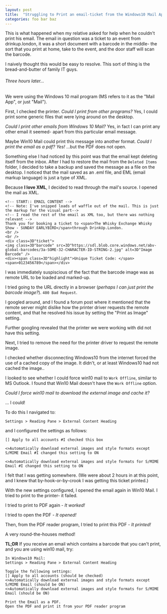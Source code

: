 ```yaml
---
layout: post
title:  "Struggling to Print an email-ticket from the Windows10 Mail App"
categories: foo bar baz
---
```

This is what happened when my relative asked for help when he couldn't print his email.
The email in question was a ticket to an event from drinkup.london, it was a short document with a barcode in the middle- the sort that you print at home, take to the event, and the door staff will scan the barcode.

I naively thought this would be easy to resolve. This sort of thing is the bread-and-butter of family IT guys.

###### Three hours later...

We were using the Windows 10 mail program (MS refers to it as the "Mail App", or just "Mail").

First, I checked the printer. _Could I print from other programs?_ Yes, I could print some generic files that were lying around on the desktop.

_Could I print other emails from Windows 10 Mail?_ Yes, in fact I can print any other email it seemed- apart from this particular email message.

Maybe Win10 Mail could print this message into another format. _Could I print the email as a pdf? Yes!_ ...but the PDF does not open.

Something else I had noticed by this point was that the email kept deleting itself from the inbox. After I had to restore the mail from the `Deleted Items` folder, I decided to take a backup and saved the message as a file on the desktop. I noticed that the mail saved as an .eml file, and EML (email markup language) is just a type of XML.

Because **I love XML**, I decided to read through the mail's source. I opened the mail as XML.

```
<!-- START:: EMAIL CONTENT -->
<!-- Note: I've snipped loads of waffle out of the mail. This is just the markup for the visual part-->
<!-- I read the rest of the email as XML too, but there was nothing relevant -->
Thank you for booking a ticket to <span>The Whisky Exchange Whisky Show - SUNDAY EARLYBIRD</span>through DrinkUp.London.
<br />
<br />
<div class=3D"ticket">
<img class=3D"barcode" src=3D"https://sdl.blob.core.windows.net/abv-global-barcodes/3a-SOME-32-CHARACTER-ID-STRING-2.jpg" alt=3D"Image Barcode" />
<div><span class=3D"highlight">Unique Ticket Code: </span><span>0123456789</span></div>
```
I was immediately suspiscious of the fact that the barcode image was as remote URL to be loaded and marked-up.

I tried going to the URL directly in a browser (_perhaps I can just print the barcode image?_). `400 Bad Request`.

I googled around, and I found a forum post where it  mentioned that the remote server might dislike how the printer driver requests the remote content, and that he resolved his issue by setting the "Print as Image" setting.

Further googling revealed that the printer we were working with did not have this setting.

Next, I tried to remove the need for the printer driver to request the remote image.

I checked whether disconnecting Windows10 from the internet forced the use of a cached copy of the image. It didn't, or at least Windows10 had not cached the image..

I looked to see whether I could force win10 mail to `Work Offline`, similar to MS Outlook. I found that Win10 Mail doesn't have the `Work Offline` option.

_Could I force win10 mail to download the external image and cache it?_

... I could!

To do this I navigated to:
```
Settings > Reading Pane > External Content Heading
```
and I configured the settings as follows:
```
[] Apply to all accounts #I checked this box

<>Automatically download external images and style formats except S/MIME Email #I changed this setting to ON

<>Automatically download external images and style formats for S/MIME Email #I changed this setting to ON
```

I felt that I was getting somewhere.
(We were about 2 hours in at this point, and I knew that by-hook-or-by-crook I was getting this ticket printed.)

With the new settings configured, I opened the email again in Win10 Mail. I tried to print to the printer- it failed.

I tried to print to PDF again - _It worked!_

I tried to open the PDF - _It opened!_

Then, from the PDF reader program, I tried to print this PDF - _It printed!_

A very round-the-houses method!

**TL;DR** If you receive an email which contains a barcode that you can't print, and you are using win10 mail, try:

```
In Windows10 Mail:
Settings > Reading Pane > External Content Heading

Toggle the following settings:
[] Apply to all accounts (should be checked)
<>Automatically download external images and style formats except S/MIME Email (should be ON)
<>Automatically download external images and style formats for S/MIME Email (should be ON)

Print the Email as a PDF.
Open the PDF and print it from your PDF reader program
```
